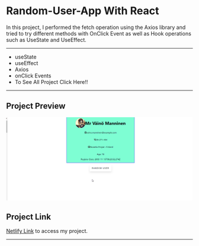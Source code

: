 # Random-User-App With React
In this project, I performed the fetch operation using the Axios library and tried to try different methods with OnClick Event as well as Hook operations such as UseState and UseEffect.

<hr>

* useState
* useEffect
* Axios
* onClick Events
* To See All Project Click Here!!

<hr>

## Project Preview 
![Alt Text](https://github.com/asknksk/Random-User-App/blob/master/src/img/Animation.gif)
## Project Link

<a href="https://random-user-axios.netlify.app/" target="_blank">Netlify Link</a> to access my project.


<hr>
